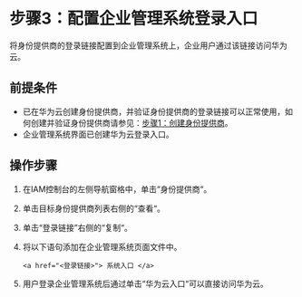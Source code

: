 # 步骤3：配置企业管理系统登录入口<a name="zh-cn_topic_0079626574"></a>

将身份提供商的登录链接配置到企业管理系统上，企业用户通过该链接访问华为云。

## 前提条件<a name="zh-cn_topic_0176296742_section101261732122720"></a>

-   已在华为云创建身份提供商，并验证身份提供商的登录链接可以正常使用，如何创建并验证身份提供商请参见：[步骤1：创建身份提供商](步骤1-创建身份提供商.md)。
-   企业管理系统界面已创建华为云登录入口。

## 操作步骤<a name="zh-cn_topic_0176296742_section7350196202920"></a>

1.  在IAM控制台的左侧导航窗格中，单击“身份提供商“。
2.  单击目标身份提供商列表右侧的“查看“。
3.  单击“登录链接”右侧的“复制“。
4.  将以下语句添加在企业管理系统页面文件中。

    ```
    <a href="<登录链接>"> 系统入口 </a>
    ```

5.  用户登录企业管理系统后通过单击“华为云入口“可以直接访问华为云。

